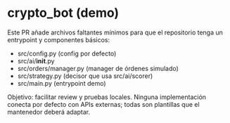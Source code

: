 # crypto_bot (demo)

Este PR añade archivos faltantes mínimos para que el repositorio tenga un entrypoint y componentes básicos:

- src/config.py (config por defecto)
- src/ai/__init__.py
- src/orders/manager.py (manager de órdenes simulado)
- src/strategy.py (decisor que usa src/ai/scorer)
- src/main.py (entrypoint demo)

Objetivo: facilitar review y pruebas locales. Ninguna implementación conecta por defecto con APIs externas; todas son plantillas que el mantenedor deberá adaptar.